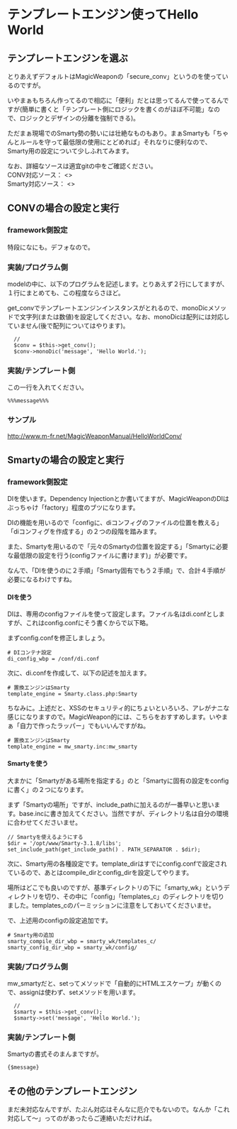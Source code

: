 # テンプレートエンジン使ってHello World

## テンプレートエンジンを選ぶ
とりあえずデフォルトはMagicWeaponの「secure_conv」というのを使っているのですが。

いやまぁもちろん作ってるので相応に「便利」だとは思ってるんで使ってるんですが(簡単に書くと「テンプレート側にロジックを書くのがほぼ不可能」なので、ロジックとデザインの分離を強制できる)。

ただまぁ現場でのSmarty勢の勢いには壮絶なものもあり。まぁSmartyも「ちゃんとルールを守って最低限の使用にとどめれば」それなりに便利なので、Smarty用の設定について少しふれてみます。

なお、詳細なソースは適宜gitの中をご確認ください。    
CONV対応ソース： <>    
Smarty対応ソース： <>    

## CONVの場合の設定と実行
### framework側設定
特段になにも。デフォなので。

### 実装/プログラム側
modelの中に、以下のプログラムを記述します。とりあえず２行にしてますが、１行にまとめても、この程度ならさほど。

get_convでテンプレートエンジンインスタンスがとれるので、monoDicメソッドで文字列(または数値)を設定してください。なお、monoDicは配列には対応していません(後で配列についてはやります)。

      //
      $conv = $this->get_conv();
      $conv->monoDic('message', 'Hello World.');


### 実装/テンプレート側
この一行を入れてください。

    %%%message%%%

### サンプル
<http://www.m-fr.net/MagicWeaponManual/HelloWorldConv/>


## Smartyの場合の設定と実行
### framework側設定
DIを使います。Dependency Injectionとか書いてますが、MagicWeaponのDIはぶっちゃけ「factory」程度のブツになります。

DIの機能を用いるので「configに、diコンフィグのファイルの位置を教える」「diコンフィグを作成する」の２つの段階を踏みます。

また、Smartyを用いるので「元々のSmartyの位置を設定する」「Smartyに必要な最低限の設定を行う(configファイルに書けます)」が必要です。

なんで、「DIを使うのに２手順」「Smarty固有でもう２手順」で、合計４手順が必要になるわけですね。

#### DIを使う
DIは、専用のconfigファイルを使って設定します。ファイル名はdi.confとしますが、これはconfig.confにそう書くからで以下略。

まずconfig.confを修正しましょう。

    # DIコンテナ設定
    di_config_wbp = /conf/di.conf

次に、di.confを作成して、以下の記述を加えます。

    # 置換エンジンはSmarty
    template_engine = Smarty.class.php:Smarty

ちなみに。上述だと、XSSのセキュリティ的にちょいといろいろ、アレがナニな感じになりますので。MagicWeapon的には、こちらをおすすめします。いやまぁ「自力で作ったラッパー」でもいいんですがね。

    # 置換エンジンはSmarty
    template_engine = mw_smarty.inc:mw_smarty

#### Smartyを使う
大まかに「Smartyがある場所を指定する」のと「Smartyに固有の設定をconfigに書く」の２つになります。

まず「Smartyの場所」ですが、include_pathに加えるのが一番早いと思います。base.incに書き加えてください。当然ですが、ディレクトリ名は自分の環境に合わせてくださいませ。

    // Smartyを使えるようにする
    $dir = '/opt/www/Smarty-3.1.8/libs';
    set_include_path(get_include_path() . PATH_SEPARATOR . $dir);

次に、Smarty用の各種設定です。template_dirはすでにconfig.confで設定されているので、あとはcompile_dirとconfig_dirを設定してやります。

場所はどこでも良いのですが、基準ディレクトリの下に「smarty_wk」というディレクトリを切り、その中に「config」「templates_c」のディレクトリを切りました。templates_cのパーミッションに注意をしておいてくださいませ。

で、上述用のconfigの設定追加です。

    # Smarty用の追加
    smarty_compile_dir_wbp = smarty_wk/templates_c/
    smarty_config_dir_wbp = smarty_wk/config/

### 実装/プログラム側
mw_smartyだと、setってメソッドで「自動的にHTMLエスケープ」が動くので、assignは使わず、setメソッドを用います。

      //
      $smarty = $this->get_conv();
      $smarty->set('message', 'Hello World.');


### 実装/テンプレート側
Smartyの書式そのまんまですが。

    {$message}

## その他のテンプレートエンジン
まだ未対応なんですが、たぶん対応はそんなに厄介でもないので。なんか「これ対応して～」ってのがあったらご連絡いただければ。
